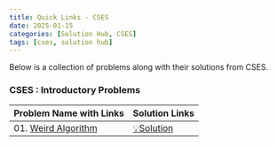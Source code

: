 ```yaml
---
title: Quick Links - CSES
date: 2025-01-15
categories: [Solution Hub, CSES]
tags: [cses, solution hub]
---
```


Below is a collection of problems along with their solutions from CSES.

### CSES : Introductory Problems

| Problem Name with Links                                     | Solution Links                                                |
|-------------------------------------------------------------|---------------------------------------------------------------|
| 01. [Weird Algorithm](https://cses.fi/problemset/task/1068) | [💡Solution](https://mdnrkn.github.io/posts/Weird-Algorithm/) |
